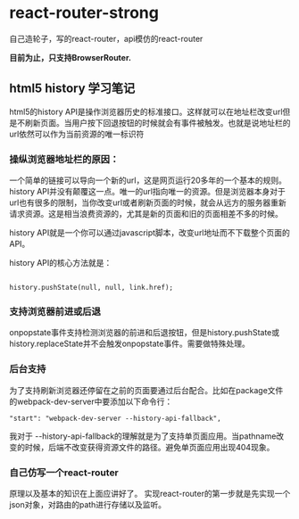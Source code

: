 # react-router-strong
自己造轮子，写的react-router，api模仿的react-router

**目前为止，只支持BrowserRouter.**

## html5 history 学习笔记

html5的history API是操作浏览器历史的标准接口。这样就可以在地址栏改变url但是不刷新页面。当用户按下回退按钮的时候就会有事件被触发。也就是说地址栏的url依然可以作为当前资源的唯一标识符

### 操纵浏览器地址栏的原因：

一个简单的链接可以导向一个新的url，这是网页运行20多年的一个基本的规则。history API并没有颠覆这一点。唯一的url指向唯一的资源。但是浏览器本身对于url也有很多的限制，当你改变url或者刷新页面的时候，就会从远方的服务器重新请求资源。这是相当浪费资源的，尤其是新的页面和旧的页面相差不多的时候。

history API就是一个你可以通过javascript脚本，改变url地址而不下载整个页面的API。

history API的核心方法就是：

```

history.pushState(null, null, link.href);

```

### 支持浏览器前进或后退

onpopstate事件支持检测浏览器的前进和后退按钮，但是history.pushState或history.replaceState并不会触发onpopstate事件。需要做特殊处理。


### 后台支持

为了支持刷新浏览器还停留在之前的页面要通过后台配合。比如在package文件的webpack-dev-server中要添加以下命令行：

```
"start": "webpack-dev-server --history-api-fallback",

```

我对于 --history-api-fallback的理解就是为了支持单页面应用。当pathname改变的时候，后端不改变获得资源文件的路径。避免单页面应用出现404现象。


### 自己仿写一个react-router

原理以及基本的知识在上面应讲好了。
实现react-router的第一步就是先实现一个json对象，对路由的path进行存储以及监听。